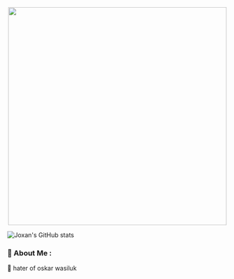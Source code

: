 
<div id="header" align="center">
  <img src="https://cdn.discordapp.com/attachments/1120698010612011071/1121032975082074262/6220411f91ad813bfb780e4d6a36bea8.gif" width="500"/>
</div>

![Joxan's GitHub stats](https://github-readme-stats.vercel.app/api?username=Joxannn&show_icons=true&theme=transparent)
### 🤑 About Me :
🤬 hater of oskar wasiluk

<!--
**Joxannn/Joxannn** is a ✨ _special_ ✨ repository because its `README.md` (this file) appears on your GitHub profile.

Here are some ideas to get you started:

- 🔭 I’m currently working on ...
- 🌱 I’m currently learning ...
- 👯 I’m looking to collaborate on ...
- 🤔 I’m looking for help with ...
- 💬 Ask me about ...
- 📫 How to reach me: ...
- 😄 Pronouns: ...
- ⚡ Fun fact: ...
-->
